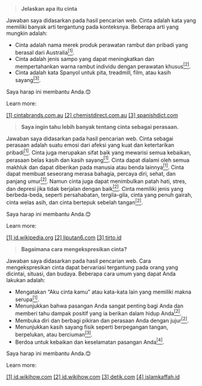 > **Jelaskan apa itu cinta**

Jawaban saya didasarkan pada hasil pencarian web. Cinta adalah kata yang memiliki banyak arti tergantung pada konteksnya. Beberapa arti yang mungkin adalah:

*   Cinta adalah nama merek produk perawatan rambut dan pribadi yang berasal dari Australia[<sup>[1]</sup>](https://cintabrands.com.au/).
*   Cinta adalah jenis sampo yang dapat meningkatkan dan mempertahankan warna rambut individu dengan perawatan khusus[<sup>[2]</sup>](https://www.chemistdirect.com.au/brands/cinta).
*   Cinta adalah kata Spanyol untuk pita, treadmill, film, atau kasih sayang[<sup>[3]</sup>](https://www.spanishdict.com/translate/cinta).

Saya harap ini membantu Anda.😊

Learn more:

[[1] cintabrands.com.au](https://cintabrands.com.au/ "Cinta Brands - Official Website") [[2] chemistdirect.com.au](https://www.chemistdirect.com.au/brands/cinta "Cinta - Chemist Direct") [[3] spanishdict.com](https://www.spanishdict.com/translate/cinta "Cinta | Spanish to English Translation - SpanishDict")

> **Saya ingin tahu lebih banyak tentang cinta sebagai perasaan.**

Jawaban saya didasarkan pada hasil pencarian web. Cinta sebagai perasaan adalah suatu emosi dari afeksi yang kuat dan ketertarikan pribadi[<sup>[1]</sup>](https://id.wikipedia.org/wiki/Cinta). Cinta juga merupakan sifat baik yang mewarisi semua kebaikan, perasaan belas kasih dan kasih sayang[<sup>[1]</sup>](https://id.wikipedia.org/wiki/Cinta). Cinta dapat dialami oleh semua makhluk dan dapat diberikan pada manusia atau benda lainnya[<sup>[1]</sup>](https://id.wikipedia.org/wiki/Cinta). Cinta dapat membuat seseorang merasa bahagia, percaya diri, sehat, dan panjang umur[<sup>[2]</sup>](https://www.liputan6.com/lifestyle/read/5243887/6-tanda-seseorang-mencintaimu-setulus-hati-dan-ekspresikan-cinta-dengan-perhiasan-berlian). Namun cinta juga dapat menimbulkan patah hati, stres, dan depresi jika tidak berjalan dengan baik[<sup>[2]</sup>](https://www.liputan6.com/lifestyle/read/5243887/6-tanda-seseorang-mencintaimu-setulus-hati-dan-ekspresikan-cinta-dengan-perhiasan-berlian). Cinta memiliki jenis yang berbeda-beda, seperti persahabatan, tergila-gila, cinta yang penuh gairah, cinta welas asih, dan cinta bertepuk sebelah tangan[<sup>[2]</sup>](https://www.liputan6.com/lifestyle/read/5243887/6-tanda-seseorang-mencintaimu-setulus-hati-dan-ekspresikan-cinta-dengan-perhiasan-berlian).

Saya harap ini membantu Anda.😊

Learn more:

[[1] id.wikipedia.org](https://id.wikipedia.org/wiki/Cinta "Cinta - Wikipedia bahasa Indonesia, ensiklopedia bebas") [[2] liputan6.com](https://www.liputan6.com/lifestyle/read/5243887/6-tanda-seseorang-mencintaimu-setulus-hati-dan-ekspresikan-cinta-dengan-perhiasan-berlian "6 Tanda Seseorang Mencintaimu Setulus Hati dan Ekspresikan Cinta dengan ...") [[3] tirto.id](https://tirto.id/apa-itu-cinta-dan-mengapa-perasaan-cinta-harus-diungkapkan-f9Qv "Apa Itu Cinta dan Mengapa Perasaan Cinta Harus Diungkapkan? - Tirto.ID")

> **Bagaimana cara mengekspresikan cinta?**

Jawaban saya didasarkan pada hasil pencarian web. Cara mengekspresikan cinta dapat bervariasi tergantung pada orang yang dicintai, situasi, dan budaya. Beberapa cara umum yang dapat Anda lakukan adalah:

*   Mengatakan “Aku cinta kamu” atau kata-kata lain yang memiliki makna serupa[<sup>[1]</sup>](https://id.wikihow.com/Mengekspresikan-Cinta).
*   Menunjukkan bahwa pasangan Anda sangat penting bagi Anda dan memberi tahu dampak positif yang ia berikan dalam hidup Anda[<sup>[2]</sup>](https://id.wikihow.com/Mengekspresikan-Perasaan-Kepada-Seseorang-yang-Anda-Cintai).
*   Membuka diri dan berbagi pikiran dan perasaan Anda dengan jujur[<sup>[2]</sup>](https://id.wikihow.com/Mengekspresikan-Perasaan-Kepada-Seseorang-yang-Anda-Cintai).
*   Menunjukkan kasih sayang fisik seperti berpegangan tangan, berpelukan, atau berciuman[<sup>[3]</sup>](https://www.detik.com/bali/berita/d-6383291/bagaimana-cara-menyatakan-cinta-agar-tidak-ditolak-ini-rahasianya).
*   Berdoa untuk kebaikan dan keselamatan pasangan Anda[<sup>[4]</sup>](https://islamkaffah.id/cara-mengekspresikan-cinta-menurut-islam/).

Saya harap ini membantu Anda.😊

Learn more:

[[1] id.wikihow.com](https://id.wikihow.com/Mengekspresikan-Cinta "Cara Mengekspresikan Cinta: 11 Langkah (dengan Gambar) - wikiHow") [[2] id.wikihow.com](https://id.wikihow.com/Mengekspresikan-Perasaan-Kepada-Seseorang-yang-Anda-Cintai "Cara Mengekspresikan Perasaan Kepada Seseorang yang Anda Cintai - wikiHow") [[3] detik.com](https://www.detik.com/bali/berita/d-6383291/bagaimana-cara-menyatakan-cinta-agar-tidak-ditolak-ini-rahasianya "Bagaimana Cara Menyatakan Cinta agar Tidak Ditolak? Ini Rahasianya!") [[4] islamkaffah.id](https://islamkaffah.id/cara-mengekspresikan-cinta-menurut-islam/ "Cara Mengekspresikan Cinta Menurut Islam | Islam Kaffah")